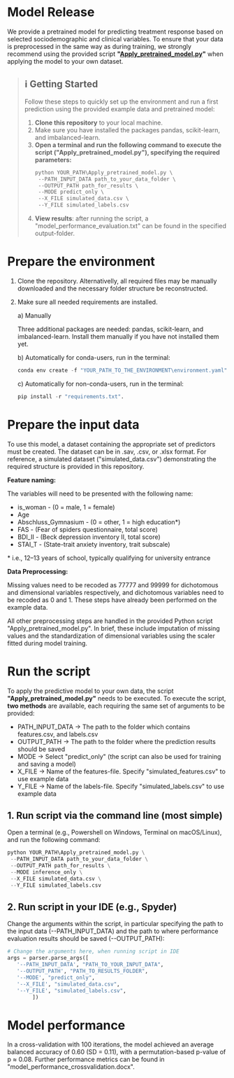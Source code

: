 # Model Release

We provide a pretrained model for predicting treatment response based on selected sociodemographic and clinical variables. To ensure that your data is preprocessed in the same way as during training, we strongly recommend using the provided script **"[Apply_pretrained_model.py](https://github.com/beccadelf/Exec_functioning_treatment_response/1_Model_Release/Apply_pretrained_model.py)"** when applying the model to your own dataset. 

> ## **ℹ️ Getting Started** 
> Follow these steps to quickly set up the environment and run a first prediction using the provided example data and pretrained model:
> 1. **Clone this repository** to your local machine.
> 2. Make sure you have installed the packages pandas, scikit-learn, and imbalanced-learn.
> 3. **Open a terminal and run the following command to execute the script ("Apply_pretrained_model.py"), specifying the required parameters:**
>     ```python
>     python YOUR_PATH\Apply_pretrained_model.py \
>      --PATH_INPUT_DATA path_to_your_data_folder \
>      --OUTPUT_PATH path_for_results \
>      --MODE predict_only \
>      --X_FILE simulated_data.csv \
>      --Y_FILE simulated_labels.csv
>     ```
> 4. **View results**: after running the script, a "model_performance_evaluation.txt" can be found in the specified output-folder.

# Prepare the environment

1. Clone the repository.
   Alternativelly, all required files may be manually downloaded and the necessary folder structure be reconstructed.
   
2. Make sure all needed requirements are installed.

   a) Manually

      Three additional packages are needed: pandas, scikit-learn, and imbalanced-learn. Install them manually if you have not installed them yet.
    
    b) Automatically for conda-users, run in the terminal:
    
    ```python
    conda env create -f "YOUR_PATH_TO_THE_ENVIRONMENT\environment.yaml"
    ```
    
    c) Automatically for non-conda-users, run in the terminal:
    
    ```python
    pip install -r "requirements.txt".
    ```
    
# Prepare the input data

To use this model, a dataset containing the appropriate set of predictors must be created. The dataset can be in .sav, .csv, or .xlsx format. For reference, a simulated dataset ("simulated_data.csv") demonstrating the required structure is provided in this repository.

**Feature naming:**

The variables will need to be presented with the following name:

-	is_woman - (0 = male, 1 = female)
-	Age
-	Abschluss_Gymnasium - (0 = other, 1 = high education*)
-	FAS - (Fear of spiders questionnaire, total score)
-	BDI_II - (Beck depression inventory II, total score)
-	STAI_T - (State-trait anxiety inventory, trait subscale)

\*  i.e., 12–13 years of school, typically qualifying for university entrance

**Data Preprocessing:**

Missing values need to be recoded as 77777 and 99999 for dichotomous and dimensional variables respectively, and dichotomous variables need to be recoded as 0 and 1. These steps have already been performed on the example data. 

All other preprocessing steps are handled in the provided Python script "Apply_pretrained_model.py". In brief, these include imputation of missing values and the standardization of dimensional variables using the scaler fitted during model training.

# Run the script

To apply the predictive model to your own data, the script **"Apply_pretrained_model.py"** needs to be executed.
To execute the script, **two methods** are available, each requiring the same set of arguments to be provided:

- PATH_INPUT_DATA → The path to the folder which contains features.csv, and labels.csv
- OUTPUT_PATH → The path to the folder where the prediction results should be saved
- MODE → Select "predict_only" (the script can also be used for training and saving a model)
- X_FILE → Name of the features-file. Specify "simulated_features.csv" to use example data
- Y_FILE → Name of the labels-file. Specify "simulated_labels.csv" to use example data

## 1. Run script via the command line (most simple)

Open a terminal (e.g., Powershell on Windows, Terminal on macOS/Linux), and run the following command:

 ```python
 python YOUR_PATH\Apply_pretrained_model.py \
  --PATH_INPUT_DATA path_to_your_data_folder \
  --OUTPUT_PATH path_for_results \
  --MODE inference_only \
  --X_FILE simulated_data.csv \
  --Y_FILE simulated_labels.csv
 ```
## 2. Run script in your IDE (e.g., Spyder)

Change the arguments within the script, in particular specifying the path to the input data (--PATH_INPUT_DATA) and the path to where performance evaluation results should be saved (--OUTPUT_PATH):

```python
# Change the arguments here, when running script in IDE
args = parser.parse_args([
   '--PATH_INPUT_DATA', "PATH_TO_YOUR_INPUT_DATA",
   '--OUTPUT_PATH', "PATH_TO_RESULTS_FOLDER",
   '--MODE', "predict_only",
   '--X_FILE', "simulated_data.csv",
   '--Y_FILE', "simulated_labels.csv",
        ])
```

# Model performance

In a cross-validation with 100 iterations, the model achieved an average balanced accuracy of 0.60 (SD = 0.11), with a permutation-based p-value of p ≈ 0.08. Further performance metrics can be found in "model_performance_crossvalidation.docx".



